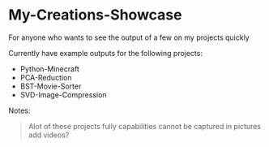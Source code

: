 # My-Creations-Showcase
For anyone who wants to see the output of a few on my projects quickly

Currently have example outputs for the following projects: 

- Python-Minecraft
- PCA-Reduction
- BST-Movie-Sorter
- SVD-Image-Compression

Notes: 
> Alot of these projects fully capabilities cannot be captured in pictures add videos?